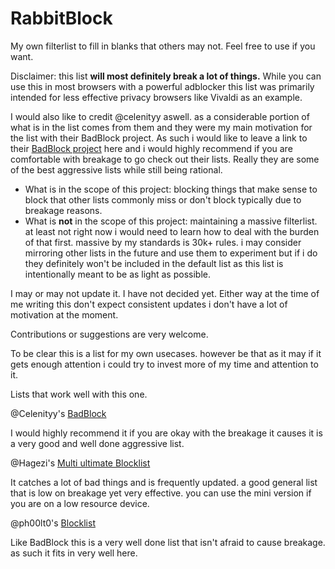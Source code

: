 # RabbitBlock
My own filterlist to fill in blanks that others may not. Feel free to use if you want. 

Disclaimer: this list **will most definitely break a lot of things.**
While you can use this in most browsers with a powerful adblocker this list was primarily intended for less effective privacy browsers like Vivaldi as an example.

I would also like to credit @celenityy aswell. as a considerable portion of what is in the list comes from them and they were my main motivation for the list with their BadBlock project. As such i would like to leave a link to their [BadBlock project](https://badblock.celenity.dev/) here and i would highly recommend if you are comfortable with breakage to go check out their lists. Really they are some of the best aggressive lists while still being rational.

- What is in the scope of this project: blocking things that make sense to block that other lists commonly miss or don't block typically due to breakage reasons.
- What is **not** in the scope of this project: maintaining a massive filterlist. at least not right now i would need to learn how to deal with the burden of that first. massive by my standards is 30k+ rules. i may consider mirroring other lists in the future and use them to experiment but if i do they definitely won't be included in the default list as this list is intentionally meant to be as light as possible.

I may or may not update it. I have not decided yet. Either way at the time of me writing this don't expect consistent updates i don't have a lot of motivation at the moment.

Contributions or suggestions are very welcome.

To be clear this is a list for my own usecases. however be that as it may if it gets enough attention i could try to invest more of my time and attention to it.


Lists that work well with this one.

@Celenityy's [BadBlock](https://badblock.celenity.dev/)

I would highly recommend it if you are okay with the breakage it causes it is a very good and well done aggressive list.

@Hagezi's [Multi ultimate Blocklist](https://github.com/hagezi/dns-blocklists?tab=readme-ov-file#ultimate) 

It catches a lot of bad things and is frequently updated. a good general list that is low on breakage yet very effective. you can use the mini version if you are on a low resource device.

@ph00lt0's [Blocklist](https://github.com/ph00lt0/blocklist)

Like BadBlock this is a very well done list that isn't afraid to cause breakage. as such it fits in very well here.



